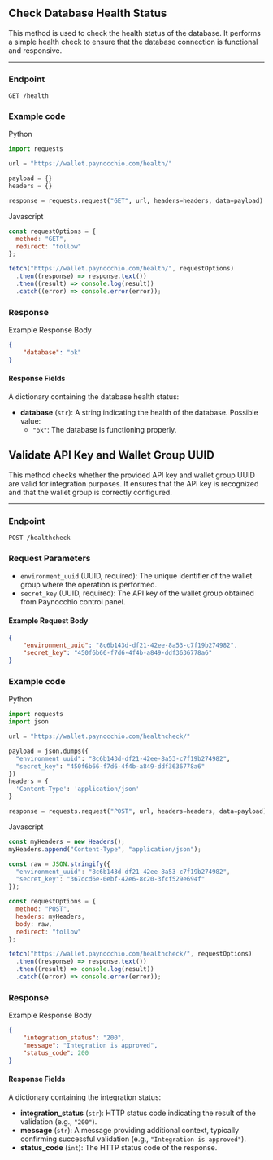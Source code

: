 ## Check Database Health Status

This method is used to check the health status of the database. It performs a simple health check to ensure that the database connection is functional and responsive.

---

### Endpoint
`GET /health`

### Example code
Python
```python
import requests

url = "https://wallet.paynocchio.com/health/"

payload = {}
headers = {}

response = requests.request("GET", url, headers=headers, data=payload)
```
Javascript
```js
const requestOptions = {
  method: "GET",
  redirect: "follow"
};

fetch("https://wallet.paynocchio.com/health/", requestOptions)
  .then((response) => response.text())
  .then((result) => console.log(result))
  .catch((error) => console.error(error));
```


### Response
Example Response Body
```json
{
    "database": "ok"
}
```

#### Response Fields

A dictionary containing the database health status:

- **database** (`str`): A string indicating the health of the database. Possible value:
  - `"ok"`: The database is functioning properly.


## Validate API Key and Wallet Group UUID

This method checks whether the provided API key and wallet group UUID are valid for integration purposes. It ensures that the API key is recognized and that the wallet group is correctly configured.

---

### Endpoint
`POST /healthcheck`

### Request Parameters
- `environment_uuid` (UUID, required): The unique identifier of the wallet group where the operation is performed.
- `secret_key` (UUID, required): The API key of the wallet group obtained from Paynocchio control panel.

#### Example Request Body
```json
{
    "environment_uuid": "8c6b143d-df21-42ee-8a53-c7f19b274982",
    "secret_key": "450f6b66-f7d6-4f4b-a849-ddf3636778a6"
}
```
### Example code
Python
```python
import requests
import json

url = "https://wallet.paynocchio.com/healthcheck/"

payload = json.dumps({
  "environment_uuid": "8c6b143d-df21-42ee-8a53-c7f19b274982",
  "secret_key": "450f6b66-f7d6-4f4b-a849-ddf3636778a6"
})
headers = {
  'Content-Type': 'application/json'
}

response = requests.request("POST", url, headers=headers, data=payload)
```
Javascript
```js
const myHeaders = new Headers();
myHeaders.append("Content-Type", "application/json");

const raw = JSON.stringify({
  "environment_uuid": "8c6b143d-df21-42ee-8a53-c7f19b274982",
  "secret_key": "367dcd6e-0ebf-42e6-8c20-3fcf529e694f"
});

const requestOptions = {
  method: "POST",
  headers: myHeaders,
  body: raw,
  redirect: "follow"
};

fetch("https://wallet.paynocchio.com/healthcheck/", requestOptions)
  .then((response) => response.text())
  .then((result) => console.log(result))
  .catch((error) => console.error(error));
```
### Response
Example Response Body
```json
{
    "integration_status": "200",
    "message": "Integration is approved",
    "status_code": 200
}
```

#### Response Fields

A dictionary containing the integration status:

- **integration_status** (`str`): HTTP status code indicating the result of the validation (e.g., `"200"`).
- **message** (`str`): A message providing additional context, typically confirming successful validation (e.g., `"Integration is approved"`).
- **status_code** (`int`): The HTTP status code of the response.
